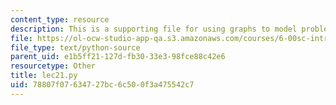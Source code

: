 ```yaml
---
content_type: resource
description: This is a supporting file for using graphs to model problems, part 1.
file: https://ol-ocw-studio-app-qa.s3.amazonaws.com/courses/6-00sc-introduction-to-computer-science-and-programming-spring-2011/78807f07634727bc6c500f3a475542c7_lec21.py
file_type: text/python-source
parent_uid: e1b5ff21-127d-fb30-33e3-98fce88c42e6
resourcetype: Other
title: lec21.py
uid: 78807f07-6347-27bc-6c50-0f3a475542c7
---
```

